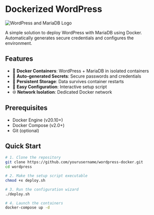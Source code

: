 # Dockerized WordPress

![WordPress and MariaDB Logo](https://i.imgur.com/J5q7X0j.png)

A simple solution to deploy WordPress with MariaDB using Docker. Automatically generates secure credentials and configures the environment.

## Features

- 🐳 **Docker Containers**: WordPress + MariaDB in isolated containers
- 🔐 **Auto-generated Secrets**: Secure passwords and credentials
- 📁 **Persistent Storage**: Data survives container restarts
- 🔧 **Easy Configuration**: Interactive setup script
- 🌐 **Network Isolation**: Dedicated Docker network

## Prerequisites

- Docker Engine (v20.10+)
- Docker Compose (v2.0+)
- Git (optional)

## Quick Start

```bash
# 1. Clone the repository
git clone https://github.com/yourusername/wordpress-docker.git
cd wordpress

# 2. Make the setup script executable
chmod +x deploy.sh

# 3. Run the configuration wizard
./deploy.sh

# 4. Launch the containers
docker-compose up -d
